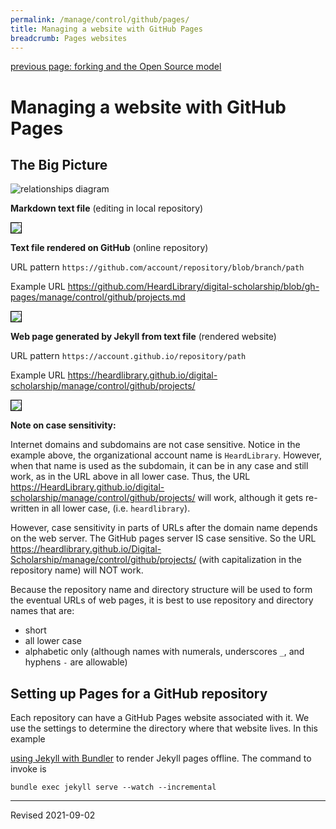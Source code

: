 ```yaml
---
permalink: /manage/control/github/pages/
title: Managing a website with GitHub Pages
breadcrumb: Pages websites
---
```


[previous page: forking and the Open Source model](../fork/)

# Managing a website with GitHub Pages

## The Big Picture

![relationships diagram](../images-pages/big_picture.png)

**Markdown text file** (editing in local repository)

<img src="../images-pages/page_markdown.png" style="border:1px solid black">

**Text file rendered on GitHub** (online repository)

URL pattern `https://github.com/account/repository/blob/branch/path`

Example URL <https://github.com/HeardLibrary/digital-scholarship/blob/gh-pages/manage/control/github/projects.md>

<img src="../images-pages/page_github.png" style="border:1px solid black">

**Web page generated by Jekyll from text file** (rendered website)

URL pattern `https://account.github.io/repository/path`

Example URL <https://heardlibrary.github.io/digital-scholarship/manage/control/github/projects/>

<img src="../images-pages/page_rendered.png" style="border:1px solid black">

**Note on case sensitivity:**

Internet domains and subdomains are not case sensitive. Notice in the example above, the organizational account name is `HeardLibrary`. However, when that name is used as the subdomain, it can be in any case and still work, as in the URL above in all lower case. Thus, the URL <https://HeardLibrary.github.io/digital-scholarship/manage/control/github/projects/> will work, although it gets re-written in all lower case, (i.e. `heardlibrary`).

However, case sensitivity in parts of URLs after the domain name depends on the web server. The GitHub pages server IS case sensitive. So the URL <https://heardlibrary.github.io/Digital-Scholarship/manage/control/github/projects/> (with capitalization in the repository name) will NOT work.

Because the repository name and directory structure will be used to form the eventual URLs of web pages, it is best to use repository and directory names that are:
- short
- all lower case
- alphabetic only (although names with numerals, underscores `_`, and hyphens `-` are allowable)



## Setting up Pages for a GitHub repository

Each repository can have a GitHub Pages website associated with it. We use the settings to determine the directory where that website lives. In this example

[using Jekyll with Bundler](https://jekyllrb.com/tutorials/using-jekyll-with-bundler/) to render Jekyll pages offline.  The command to invoke is

```
bundle exec jekyll serve --watch --incremental
```

----
Revised 2021-09-02
